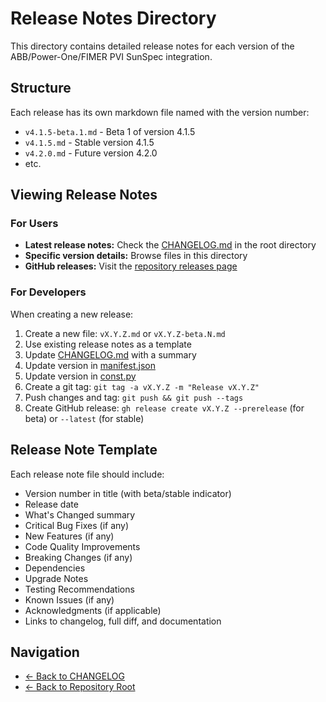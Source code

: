 # Release Notes Directory

This directory contains detailed release notes for each version of the ABB/Power-One/FIMER PVI SunSpec integration.

## Structure

Each release has its own markdown file named with the version number:
- `v4.1.5-beta.1.md` - Beta 1 of version 4.1.5
- `v4.1.5.md` - Stable version 4.1.5
- `v4.2.0.md` - Future version 4.2.0
- etc.

## Viewing Release Notes

### For Users
- **Latest release notes:** Check the [CHANGELOG.md](../../CHANGELOG.md) in the root directory
- **Specific version details:** Browse files in this directory
- **GitHub releases:** Visit the [repository releases page](https://github.com/alexdelprete/ha-abb-powerone-pvi-sunspec/releases)

### For Developers
When creating a new release:
1. Create a new file: `vX.Y.Z.md` or `vX.Y.Z-beta.N.md`
2. Use existing release notes as a template
3. Update [CHANGELOG.md](../../CHANGELOG.md) with a summary
4. Update version in [manifest.json](../../custom_components/abb_powerone_pvi_sunspec/manifest.json)
5. Update version in [const.py](../../custom_components/abb_powerone_pvi_sunspec/const.py)
6. Create a git tag: `git tag -a vX.Y.Z -m "Release vX.Y.Z"`
7. Push changes and tag: `git push && git push --tags`
8. Create GitHub release: `gh release create vX.Y.Z --prerelease` (for beta) or `--latest` (for stable)

## Release Note Template

Each release note file should include:
- Version number in title (with beta/stable indicator)
- Release date
- What's Changed summary
- Critical Bug Fixes (if any)
- New Features (if any)
- Code Quality Improvements
- Breaking Changes (if any)
- Dependencies
- Upgrade Notes
- Testing Recommendations
- Known Issues (if any)
- Acknowledgments (if applicable)
- Links to changelog, full diff, and documentation

## Navigation
- [← Back to CHANGELOG](../../CHANGELOG.md)
- [← Back to Repository Root](../../README.md)
